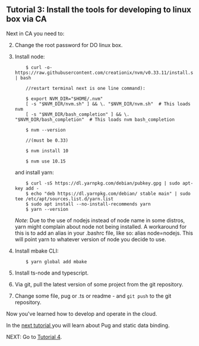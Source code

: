 ## Tutorial 3: Install the tools for developing to linux box via CA
Next in CA you need to:

2. Change the root password for DO linux box.
3. Install node:

    ```
        $ curl -o- https://raw.githubusercontent.com/creationix/nvm/v0.33.11/install.sh | bash

        //restart terminal next is one line command):

        $ export NVM_DIR="$HOME/.nvm" 
        [ -s "$NVM_DIR/nvm.sh" ] && \. "$NVM_DIR/nvm.sh"  # This loads nvm
        [ -s "$NVM_DIR/bash_completion" ] && \. "$NVM_DIR/bash_completion"  # This loads nvm bash_completion

        $ nvm --version

        //(must be 0.33)

        $ nvm install 10

        $ nvm use 10.15
    ```

    and install yarn:

    ```
        $ curl -sS https://dl.yarnpkg.com/debian/pubkey.gpg | sudo apt-key add -
        $ echo "deb https://dl.yarnpkg.com/debian/ stable main" | sudo tee /etc/apt/sources.list.d/yarn.list
        $ sudo apt install --no-install-recommends yarn
        $ yarn --version
    ```
    _*Note*_: Due to the use of nodejs instead of node name in some distros, yarn might complain about node not being installed. A workaround for this is to add an alias in your .bashrc file, like so: alias node=nodejs. This will point yarn to whatever version of node you decide to use.
    
5. Install mbake CLI:
    ```
        $ yarn global add mbake 
    ```
6. Install ts-node and typescript.
7. Via git, pull the latest version of some project from the git repository.
9. Change some file, pug or .ts or readme - and `git push` to the git repository.

Now you've learned how to develop and operate in the cloud.

In the [next tutorial ](/t2/) you will learn about Pug and static data binding.

NEXT: Go to [Tutorial 4](/t2/).